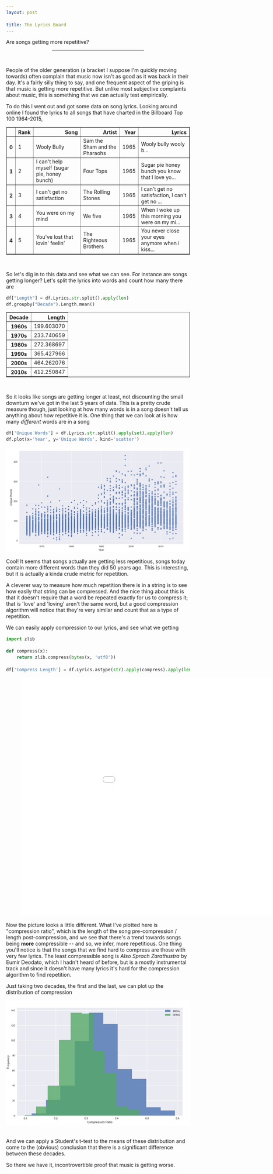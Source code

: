 ```yaml
---
layout: post

title: The Lyrics Board
---
```


Are songs getting more repetitive?

<center><hr style="width:50%"></center>
<br>

People of the older generation (a bracket I suppose I'm quickly moving towards) often complain that music now isn't as good as it was back in their day. It's a fairly silly thing to say, and one frequent aspect of the griping is that music is getting more repetitive. But unlike most subjective complaints about music, this is something that we can actually test empirically.

To do this I went out and got some data on song lyrics. Looking around online I found the lyrics to all songs that have charted in the Billboard Top 100 1964-2015,  

<table border="1" class="dataframe">
  <thead>
    <tr style="text-align: right;">
      <th></th>
      <th>Rank</th>
      <th>Song</th>
      <th>Artist</th>
      <th>Year</th>
      <th>Lyrics</th>
    </tr>
  </thead>
  <tbody>
    <tr>
      <th>0</th>
      <td>1</td>
      <td>Wooly Bully</td>
      <td>Sam the Sham and the Pharaohs</td>
      <td>1965</td>
      <td>Wooly bully wooly b...</td>
    </tr>
    <tr>
      <th>1</th>
      <td>2</td>
      <td>I can't help myself (sugar pie, honey bunch)</td>
      <td>Four Tops</td>
      <td>1965</td>
      <td>Sugar pie honey bunch you know that I love yo...</td>
    </tr>
    <tr>
      <th>2</th>
      <td>3</td>
      <td>I can't get no satisfaction</td>
      <td>The Rolling Stones</td>
      <td>1965</td>
      <td>I can't get no satisfaction, I can't get no ...</td>
    </tr>
    <tr>
      <th>3</th>
      <td>4</td>
      <td>You were on my mind</td>
      <td>We five</td>
      <td>1965</td>
      <td>When I woke up this morning you were on my mi...</td>
    </tr>
    <tr>
      <th>4</th>
      <td>5</td>
      <td>You've lost that lovin' feelin'</td>
      <td>The Righteous Brothers</td>
      <td>1965</td>
      <td>You never close your eyes anymore when i kiss...</td>
    </tr>
  </tbody>
</table>
<br>


So let's dig in to this data and see what we can see. For instance are songs getting longer? Let's split the lyrics into words and count how many there are

```python
df["Length"] = df.Lyrics.str.split().apply(len)
df.groupby("Decade").Length.mean()
```
<table border="1" class="dataframe">
  <thead>
    <tr style="text-align: right;">
      <th>Decade</th>
      <th>Length</th>
    </tr>
  </thead>
  <tbody>
    <tr>
      <th>1960s</th>
      <td>199.603070</td>
    </tr>
    <tr>
      <th>1970s</th>
      <td>233.740659</td>
    </tr>
    <tr>
      <th>1980s</th>
      <td>272.368697</td>
    </tr>
    <tr>
      <th>1990s</th>
      <td>365.427966</td>
    </tr>
    <tr>
      <th>2000s</th>
      <td>464.262076</td>
    </tr>
    <tr>
      <th>2010s</th>
      <td>412.250847</td>
    </tr>
  </tbody>
</table>

<br>

So it looks like songs are getting longer at least, not discounting the small downturn we've got in the last 5 years of data. This is a pretty crude measure though, just looking at how many words is in a song doesn't tell us anything about how repetitive it is. One thing that we can look at is how many *different* words are in a song

```python
df['Unique Words'] = df.Lyrics.str.split().apply(set).apply(len)
df.plot(x='Year', y='Unique Words', kind='scatter')
```

![unique words](/images/lyrics/unique_words.png)

Cool! It seems that songs actually are getting less repetitious, songs today contain more different words than they did 50 years ago. This is interesting, but it is actually a kinda crude metric for repetition.

A cleverer way to measure how much repetition there is in a string is to see how easily that string can be compressed. And the nice thing about this is that it doesn't require that a word be repeated exactly for us to compress it; that is 'love' and 'loving' aren't the same word, but a good compression algorithm will notice that they're very similar and count that as a type of repetition.

We can easily apply compression to our lyrics, and see what we getting
```python
import zlib

def compress(x):
    return zlib.compress(bytes(x, 'utf8'))

df['Compress Length'] = df.Lyrics.astype(str).apply(compress).apply(len)
```

<figure class="full-width">
<center>
    <embed src="/images/lyrics/index.html" width="1050px" height="650px" alt="An interactive plot should be here, your browser is probably blocking it">
</center>
</figure>

Now the picture looks a little different. What I've plotted here is "compression ratio", which is the length of the song pre-compression / length post-compression, and we see that there's a trend towards songs being **more** compressible -- and so, we infer, more repetitious. One thing you'll notice is that the songs that we find hard to compress are those with very few lyrics. The least compressible song is *Also Sprach Zarathustra* by Eumir Deodato, which I hadn't heard of before, but is a mostly instrumental track and since it doesn't have many lyrics it's hard for the compression algorithm to find repetition.

Just taking two decades, the first and the last, we can plot up the distribution of compression

![compress](/images/lyrics/compression.png)

<br>
And we can apply a Student's t-test to the means of these distribution and come to the (obvious) conclusion that there is a significant difference between these decades.

So there we have it, incontrovertible proof that music is getting worse.

